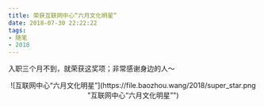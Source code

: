 ```yaml
---
title: 荣获互联网中心“六月文化明星”
date: 2018-07-30 22:22:22
tags:
- 随笔
- 2018
---
```


入职三个月不到，就荣获这奖项；非常感谢身边的人～


<center>![互联网中心“六月文化明星”](https://file.baozhou.wang/2018/super_star.png "互联网中心“六月文化明星”")</center>
